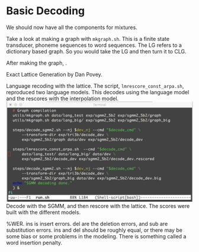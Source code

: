 # Basic Decoding

We should now have all the components for mixtures. 

Take a look at making a graph with `mkgraph.sh`. This is a finite state transducer, phoneme sequences to word sequences. The LG refers to a dictionary based graph. So you would take the LG and then turn it to CLG.

After making the graph, .

Exact Lattice Generation by Dan Povey.

Language recoding with the lattice. The script, `lmrescore_const_arpa.sh`, reproduced two language models. This decodes using the language model and the rescores with the interpolation model.
![decode_lattice.txt](images/decode_rescore.png)
Decode with the SGMM, and then rescore with the lattice. The scores were built with the different models.

%WER. ins is insert errors. del are the deletion errors, and sub are substitution errors. ins and del should be roughly equal, or there may be some bias or some problems in the modeling. There is something called a word insertion penalty.
